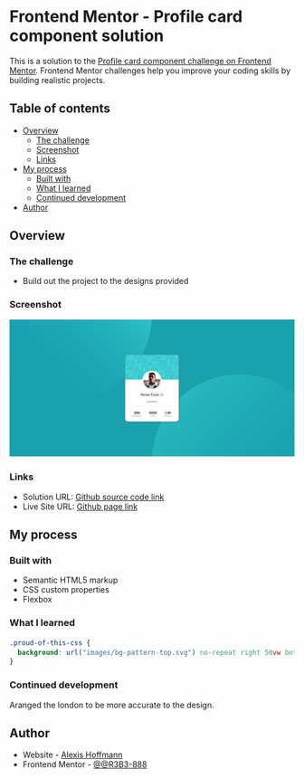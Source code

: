 # Frontend Mentor - Profile card component solution

This is a solution to the [Profile card component challenge on Frontend Mentor](https://www.frontendmentor.io/challenges/profile-card-component-cfArpWshJ). Frontend Mentor challenges help you improve your coding skills by building realistic projects. 

## Table of contents

- [Overview](#overview)
  - [The challenge](#the-challenge)
  - [Screenshot](#screenshot)
  - [Links](#links)
- [My process](#my-process)
  - [Built with](#built-with)
  - [What I learned](#what-i-learned)
  - [Continued development](#continued-development)
- [Author](#author)

## Overview

### The challenge

- Build out the project to the designs provided

### Screenshot

![](./screenshot.jpg)

### Links

- Solution URL: [Github source code link](https://github.com/R3B3-888/Profile-card-component)
- Live Site URL: [Github page link](https://r3b3-888.github.io/Profile-card-component/)

## My process

### Built with

- Semantic HTML5 markup
- CSS custom properties
- Flexbox

### What I learned

```css
.proud-of-this-css {
  background: url("images/bg-pattern-top.svg") no-repeat right 50vw bottom 40vh, url("images/bg-pattern-bottom.svg") no-repeat left 50vw top 40vh, var(--dark-cyan);
}
```

### Continued development

Aranged the london to be more accurate to the design.

## Author

- Website - [Alexis Hoffmann](https://alexis-hoffmann.emi.u-bordeaux.fr/)
- Frontend Mentor - [@@R3B3-888](https://www.frontendmentor.io/profile/R3B3-888)

